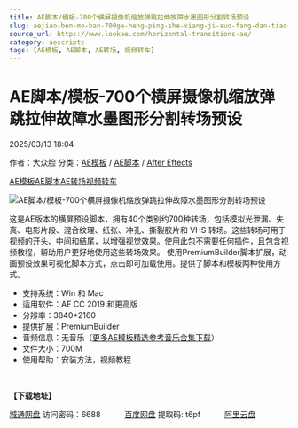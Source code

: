 ```yaml
---
title: AE脚本/模板-700个横屏摄像机缩放弹跳拉伸故障水墨图形分割转场预设
slug: aejiao-ben-mo-ban-700ge-heng-ping-she-xiang-ji-suo-fang-dan-tiao-la-shen-gu-zhang-shui-mo-tu-xing-fen-ge-zhuan-chang-yu-she
source_url: https://www.lookae.com/horizontal-transitions-ae/
category: aescripts
tags: [AE模板, AE脚本, AE转场, 视频转车]
---
```

# AE脚本/模板-700个横屏摄像机缩放弹跳拉伸故障水墨图形分割转场预设

2025/03/13 18:04

作者：大众脸
分类：[AE模板](https://www.lookae.com/after-effects/other-after-effects/) / [AE脚本](https://www.lookae.com/after-effects/aescripts/) / [After Effects](https://www.lookae.com/after-effects/)

[AE模板](https://www.lookae.com/tag/ae%e6%a8%a1%e6%9d%bf/)[AE脚本](https://www.lookae.com/tag/ae%e8%84%9a%e6%9c%ac/)[AE转场](https://www.lookae.com/tag/ae%e8%bd%ac%e5%9c%ba/)[视频转车](https://www.lookae.com/tag/%e8%a7%86%e9%a2%91%e8%bd%ac%e8%bd%a6/)

![AE脚本/模板-700个横屏摄像机缩放弹跳拉伸故障水墨图形分割转场预设](https://www.lookae.com/wp-content/uploads/2025/03/57096084.jpg "AE脚本/模板-700个横屏摄像机缩放弹跳拉伸故障水墨图形分割转场预设-LookAE.com")

这是AE版本的横屏预设脚本，拥有40个类别约700种转场，包括模拟光泄漏、失真、电影片段、混合纹理、纸张、冲孔、撕裂胶片和 VHS 转场。这些转场可用于视频的开头、中间和结尾，以增强视觉效果。使用此包不需要任何插件，且包含视频教程，帮助用户更好地使用这些转场效果。 使用PremiumBuilder脚本扩展，动画预设效果可视化脚本方式，点击即可加载使用。提供了脚本和模板两种使用方式。

* 支持系统：Win 和 Mac
* 适用软件：AE CC 2019 和更高版
* 分辨率：3840\*2160
* 提供扩展：PremiumBuilder
* 音频信息：无音乐（[更多AE模板精选参考音乐合集下载](https://item.taobao.com/item.htm?spm=a1z10.1.w4004-2793089344.4.MUvxbV&id=37289930486)）
* 文件大小：700M
* 使用帮助：安装方法，视频教程

[﻿﻿﻿](http://cloud.video.taobao.com/play/u/null/p/1/e/6/t/1/511546447662.mp4)

**【下载地址】**

[城通网盘](https://url70.ctfile.com/f/2827370-1469572840-2623a4?p=4431) 访问密码：6688           [百度网盘](https://pan.baidu.com/s/1Hw1EcQKD3HSkf6Dr-iN4YQ?pwd=t6pf) 提取码: t6pf           [阿里云盘](https://www.alipan.com/s/yKE1ZVmEZC7)
